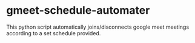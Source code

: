 # gmeet-schedule-automater
This python script automatically joins/disconnects google meet meetings according to a set schedule provided.
